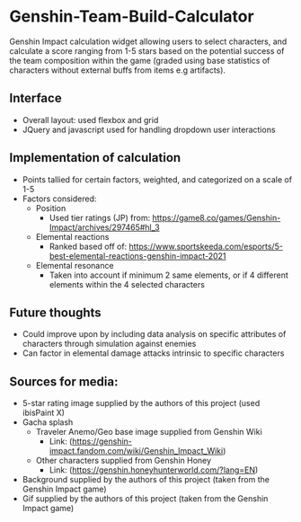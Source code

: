 # Genshin-Team-Build-Calculator
Genshin Impact calculation widget allowing users to select characters, and calculate a score ranging from 1-5 stars based on the potential success of the team composition within the game (graded using base statistics of characters without external buffs from items e.g artifacts).
## Interface
* Overall layout: used flexbox and grid
* JQuery and javascript used for handling dropdown user interactions
## Implementation of calculation
* Points tallied for certain factors, weighted, and categorized on a scale of 1-5
* Factors considered:
  * Position
    * Used tier ratings (JP) from: https://game8.co/games/Genshin-Impact/archives/297465#hl_3 
  * Elemental reactions
    * Ranked based off of: https://www.sportskeeda.com/esports/5-best-elemental-reactions-genshin-impact-2021
  * Elemental resonance
    * Taken into account if minimum 2 same elements, or if 4 different elements within the 4 selected characters
## Future thoughts
* Could improve upon by including data analysis on specific attributes of characters through simulation against enemies
* Can factor in elemental damage attacks intrinsic to specific characters
## Sources for media:
  * 5-star rating image supplied by the authors of this project (used ibisPaint X)
  * Gacha splash
    * Traveler Anemo/Geo base image supplied from Genshin Wiki 
      * Link: (https://genshin-impact.fandom.com/wiki/Genshin_Impact_Wiki)
    * Other characters supplied from Genshin Honey 
      * Link: (https://genshin.honeyhunterworld.com/?lang=EN)
  * Background supplied by the authors of this project (taken from the Genshin Impact game)
  * Gif supplied by the authors of this project (taken from the Genshin Impact game)

